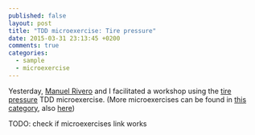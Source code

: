 ```yaml
---
published: false
layout: post
title: "TDD microexercise: Tire pressure"
date: 2015-03-31 23:13:45 +0200
comments: true
categories: 
  - sample
  - microexercise
---
```


Yesterday, [Manuel Rivero][trikitrok] and I facilitated a workshop using the [tire pressure][tire-pressure] TDD microexercise. (More microexercises can be found in [this category][microexercises], also [here][luka-exercises])

[trikitrok]: http://twitter.com/@trikitrok
[tire-pressure]: https://github.com/lucaminudel/TDDwithMockObjectsAndDesignPrinciples/tree/master/TDDMicroExercises/Java/TirePressureMonitoringSystem
[lukadotnet]: https://twitter.com/lukadotnet
[microexercises]: /{{site.category_dir}}/microexercise
[luka-exercises]: https://github.com/lucaminudel/TDDwithMockObjectsAndDesignPrinciples/tree/master/TDDMicroExercises

TODO: check if microexercises link works
